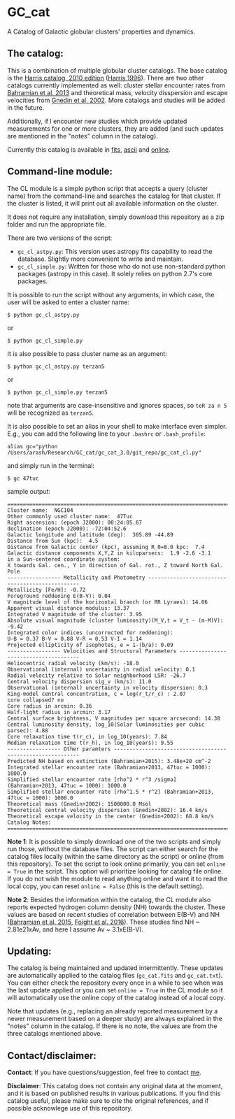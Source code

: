 # GC_cat

A Catalog of Galactic globular clusters' properties and dynamics. 

## The catalog:
This is a combination of multiple globular cluster catalogs. The base catalog is the [Harris catalog, 2010 edition](http://www.physics.mcmaster.ca/~harris/Databases.html) ([Harris 1996](http://adsabs.harvard.edu/abs/1996AJ....112.1487H)). There are two other catalogs currently implemented as well: cluster stellar encounter rates from [Bahramian et al. 2013](http://adsabs.harvard.edu/abs/2013ApJ...766..136B) and theoretical mass, velocity disspersion and escape velocities from [Gnedin et al. 2002](http://adsabs.harvard.edu/abs/2002ApJ...568L..23G). More catalogs and studies will be added in the future.

Additionally, if I encounter new studies which provide updated measurements for one or more clusters, they are added (and such updates are mentioned in the "notes" column in the catalog).

Currently this catalog is available in [fits](https://github.com/bersavosh/GC_cat/raw/master/gc_cat.fits), [ascii](https://raw.githubusercontent.com/bersavosh/GC_cat/master/gc_cat.txt) and [online](https://bersavosh.github.io/research/gc_cat.html).

## Command-line module:
The CL module is a simple python script that accepts a query (cluster name) from the command-line and searches the catalog for that cluster. If the cluster is listed, it will print out all available information on the cluster.

It does not require any installation, simply download this repository as a zip folder and run the appropriate file. 

There are two versions of the script:
- `gc_cl_astpy.py`: This version uses astropy fits capability to read the database. Slightly more convenient to write and maintain.
- `gc_cl_simple.py`: Written for those who do not use non-standard python packages (astropy in this case). It solely relies on python 2.7's core packages. 

It is possible to run the script without any arguments, in which case, the user will be asked to enter a cluster name:

`$ python gc_cl_astpy.py`

or

`$ python gc_cl_simple.py`

It is also possible to pass cluster name as an argument:

`$ python gc_cl_astpy.py terzan5`

or

`$ python gc_cl_simple.py terzan5`

note that arguments are case-insensitive and ignores spaces, so `teR za n 5` will be recognized as `terzan5`.

It is also possible to set an alias in your shell to make interface even simpler. E.g., you can add the following line to your `.bashrc` or `.bash_profile`:

`alias gc="python /Users/arash/Research/GC_cat/gc_cat_3.0/git_repo/gc_cat_cl.py"`

and simply run in the terminal:

`$ gc 47tuc`

sample output:
```
=============================================================================================
Cluster name:  NGC104
Other commonly used cluster name:  47Tuc
Right ascension: (epoch J2000): 00:24:05.67
declination (epoch J2000): -72:04:52.6
Galactic longitude and latitude (deg):  305.89 -44.89
Distance from Sun (kpc):  4.5
Distance from Galactic center (kpc), assuming R_0=8.0 kpc:  7.4
Galactic distance components X,Y,Z in kiloparsecs:  1.9 -2.6 -3.1
in a Sun-centered coordinate system:
X towards Gal. cen., Y in direction of Gal. rot., Z toward North Gal. Pole
----------------- Metallicity and Photometry ------------------------------------------------
Metallicity [Fe/H]: -0.72
Foreground reddening E(B-V): 0.04
V magnitude level of the horizontal branch (or RR Lyraes): 14.06
Apparent visual distance modulus: 13.37
Integrated V magnitude of the cluster: 3.95
Absolute visual magnitude (cluster luminosity)(M_V,t = V_t - (m-M)V): -9.42
Integrated color indices (uncorrected for reddening):
U-B = 0.37 B-V = 0.88 V-R = 0.53 V-I = 1.14
Projected ellipticity of isophotes, e = 1-(b/a): 0.09
----------------- Velocities and Structural Parameters --------------------------------------
Heliocentric radial velocity (km/s): -18.0
Observational (internal) uncertainty in radial velocity: 0.1
Radial velocity relative to Solar neighborhood LSR: -26.7
Central velocity dispersion sig_v (km/s): 11.0
Observational (internal) uncertainty in velocity dispersion: 0.3
King-model central concentration, c = log(r_t/r_c) : 2.07
core collapsed? no
Core radius in arcmin: 0.36
Half-light radius in arcmin: 3.17
Central surface brightness, V magnitudes per square arcsecond: 14.38
Central luminosity density, log_10(Solar luminosities per cubic parsec): 4.88
Core relaxation time t(r_c), in log_10(years): 7.84
Median relaxation time t(r_h), in log_10(years): 9.55
----------------- Other paramters -----------------------------------------------------------
Predicted NH based on extinction (Bahramian+2015): 3.48e+20 cm^-2
Integrated stellar encounter rate (Bahramian+2013, 47tuc = 1000): 1000.0
Simplified stellar encounter rate [rho^2 * r^3 /sigma] (Bahramian+2013, 47tuc = 1000): 1000.0
Simplified stellar encounter rate [rho^1.5 * r^2] (Bahramian+2013, 47tuc = 1000): 1000.0
Theoretical mass (Gnedin+2002): 1500000.0 Msol
Theoretical central velocity dispersion (Gnedin+2002): 16.4 km/s
Theoretical escape velocity in the center (Gnedin+2002): 68.8 km/s
Catalog Notes: 
=============================================================================================
```

**Note 1**: It is possible to simply download one of the two scripts and simply run those, without the database files. The script can either search for the catalog files locally (within the same directory as the script) or online (from this repository). To set the script to look online primarily, you can set `online = True` in the script. This option will prioritize looking for catalog file online. If you do not wish the module to read anything online and want it to read the local copy, you can reset `online = False` (this is the default setting).

**Note 2**: Besides the information within the catalog, the CL module also reports expected hydrogen column density (NH) towards the cluster. These values are based on recent studies of correlation between E(B-V) and NH  ([Bahramian et al. 2015](http://adsabs.harvard.edu/abs/2015MNRAS.452.3475B), [Foight et al. 2016](http://adsabs.harvard.edu/abs/2016ApJ...826...66F)). These studies find NH ~ 2.81e21xAv, and here I assume Av ~ 3.1xE(B-V).

## Updating:
The catalog is being maintained and updated intermittently. These updates are automatically applied to the catalog files (`gc_cat.fits` and `gc_cat.txt`). You can either check the repository every once in a while to see when was the last update applied or you can set `online = True` in the CL module so it will automatically use the online copy of the catalog instead of a local copy.

Note that updates (e.g., replacing an already reported measurement by a newer measurement based on a deeper study) are always explained in the "notes" column in the catalog. If there is no note, the values are from the three catalogs mentioned above.

## Contact/disclaimer:
**Contact**: If you have questions/suggestion, feel free to contact [me](https://bersavosh.github.io/).

**Disclaimer**: This catalog does not contain any original data at the moment, and it is based on published results in various publications. If you find this catalog useful, please make sure to cite the original references, and if possible acknowlege use of this repository.
